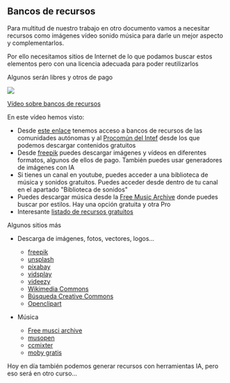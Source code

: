 ## Bancos de recursos

Para multitud de nuestro trabajo en otro documento vamos a necesitar recursos como imágenes vídeo sonido música para darle un mejor aspecto y complementarlos.

Por ello necesitamos sitios de Internet de lo que podamos buscar estos elementos pero con una licencia adecuada para poder reutilizarlos

Algunos serán libres y otros de pago

[![](https://raw.githubusercontent.com/javacasm/Iniciacion-Herramientas-Digitales-Aula/main/images/portada-1.3.Bancos-recursos.png)](https://drive.google.com/file/d/1z3zAUmTYZAiBA8HDOtKkig18a04rpRQo/view?usp=drive_link)

[Vídeo sobre bancos de recursos](https://drive.google.com/file/d/1z3zAUmTYZAiBA8HDOtKkig18a04rpRQo/view?usp=drive_link)

En este vídeo hemos visto:

* Desde [este enlace](https://aonialearning.com/educacion/recursos-digitales-aula-online/) tenemos acceso a bancos de recursos de las comunidades autónomas y al [Procomún del  Intef](https://procomun.intef.es/bm/buscador) desde los que podemos descargar contenidos gratuitos
* Desde [freepik](https://www.freepik.es/) puedes descargar imágenes y vídeos en diferentes formatos, algunos de ellos de pago. También puedes usar generadores de imágenes con IA
* Si tienes un canal en youtube, puedes acceder a una biblioteca de música y sonidos gratuitos. Puedes acceder desde dentro de tu canal en el apartado "Biblioteca de sonidos"
* Puedes descargar música desde la [Free Music Archive](https://freemusicarchive.org/) donde puedes buscar por estilos. Hay una opción gratuita y otra Pro
* Interesante [listado de recursos gratuitos](https://www.educaciontrespuntocero.com/recursos/bancos-de-imagenes-gratis/)

Algunos sitios más

* Descarga de imágenes, fotos, vectores, logos... 

    - [freepik](https://www.freepik.es/)
    - [unsplash](https://unsplash.com/)
    - [pixabay](https://pixabay.com/es/)
    - [vidsplay](https://www.vidsplay.com/)
    - [videezy](https://es.videezy.com/)
    - [Wikimedia Commons](https://commons.wikimedia.org/wiki/Main_Page?uselang=es)
    - [Búsqueda Creative Commons](https://search.creativecommons.org/?lang=es)
    - [Openclipart](https://openclipart.org/)
* Música
    - [Free musci archive](https://freemusicarchive.org/)
    - [musopen](https://musopen.org/es/)
    - [ccmixter](http://dig.ccmixter.org/)
    - [moby gratis](https://mobygratis.com/)
 

Hoy en día también podemos generar recursos con herramientas IA, pero eso será en otro curso...

